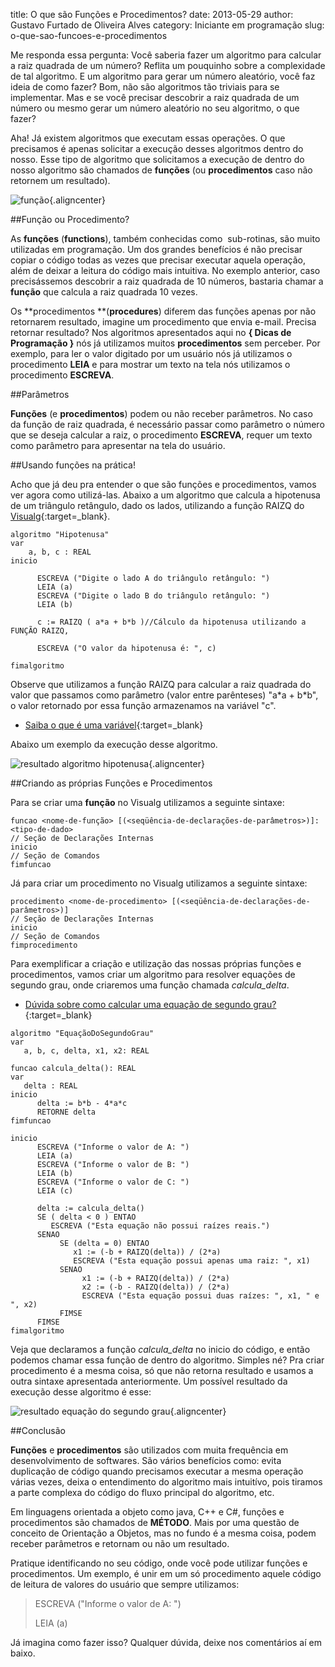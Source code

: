title: O que são Funções e Procedimentos?
date: 2013-05-29
author: Gustavo Furtado de Oliveira Alves
category: Iniciante em programação
slug: o-que-sao-funcoes-e-procedimentos

Me responda essa pergunta: Você saberia fazer um algoritmo para calcular
a raiz quadrada de um número? Reflita um pouquinho sobre a complexidade
de tal algoritmo. E um algoritmo para gerar um número aleatório, você
faz ideia de como fazer? Bom, não são algoritmos tão triviais para se
implementar. Mas e se você precisar descobrir a raiz quadrada de um
número ou mesmo gerar um número aleatório no seu algoritmo, o que fazer?

Aha! Já existem algoritmos que executam essas operações. O que
precisamos é apenas solicitar a execução desses algoritmos dentro do
nosso. Esse tipo de algoritmo que solicitamos a execução de dentro do
nosso algoritmo são chamados de **funções** (ou **procedimentos** caso
não retornem um resultado).

![função](/images/o-que-sao-funcoes-e-procedimentos/função.png){.aligncenter}

##Função ou Procedimento?

As **funções** (**functions**), também conhecidas como  sub-rotinas, são
muito utilizadas em programação. Um dos grandes benefícios é não
precisar copiar o código todas as vezes que precisar executar aquela
operação, além de deixar a leitura do código mais intuitiva. No exemplo
anterior, caso precisássemos descobrir a raiz quadrada de 10 números,
bastaria chamar a **função** que calcula a raiz quadrada 10 vezes.

Os **procedimentos **(**procedures**) diferem das funções apenas por não
retornarem resultado, imagine um procedimento que envia e-mail. Precisa
retornar resultado? Nos algoritmos apresentados aqui no **{ Dicas de
Programação }** nós já utilizamos muitos **procedimentos** sem perceber.
Por exemplo, para ler o valor digitado por um usuário nós já utilizamos
o procedimento **LEIA** e para mostrar um texto na tela nós utilizamos o
procedimento **ESCREVA**.

##Parâmetros

**Funções** (e **procedimentos**) podem ou não receber parâmetros. No
caso da função de raiz quadrada, é necessário passar como parâmetro o
número que se deseja calcular a raiz, o procedimento **ESCREVA**, requer
um texto como parâmetro para apresentar na tela do usuário.

##Usando funções na prática!

Acho que já deu pra entender o que são funções e procedimentos, vamos
ver agora como utilizá-las. Abaixo a um algoritmo que calcula a
hipotenusa de um triângulo retângulo, dado os lados, utilizando a função
RAIZQ do
[Visualg](http://www.dicasdeprogramacao.com.br/linguagem-de-programacao-para-iniciantes/ "Quer aprender programação? Saiba qual a melhor linguagem!"){:target=\_blank}.

```
algoritmo "Hipotenusa"
var
    a, b, c : REAL
inicio

      ESCREVA ("Digite o lado A do triângulo retângulo: ")
      LEIA (a)
      ESCREVA ("Digite o lado B do triângulo retângulo: ")
      LEIA (b)

      c := RAIZQ ( a*a + b*b )//Cálculo da hipotenusa utilizando a FUNÇÃO RAIZQ,

      ESCREVA ("O valor da hipotenusa é: ", c)

fimalgoritmo
```

Observe que utilizamos a função RAIZQ para calcular a raiz quadrada do
valor que passamos como parâmetro (valor entre parênteses) "a\*a +
b\*b", o valor retornado por essa função armazenamos na variável "c".

-   [Saiba o que é uma
    variável](http://www.dicasdeprogramacao.com.br/o-que-e-variavel-e-constante/ "O que é variável e constante?"){:target=\_blank}

Abaixo um exemplo da execução desse algoritmo.

![resultado algoritmo
hipotenusa](/images/o-que-sao-funcoes-e-procedimentos/resultado-algoritmo-hipotenusa.png){.aligncenter}

##Criando as próprias Funções e Procedimentos

Para se criar uma **função** no Visualg utilizamos a seguinte sintaxe:

```
funcao <nome-de-função> [(<seqüência-de-declarações-de-parâmetros>)]: <tipo-de-dado>
// Seção de Declarações Internas
inicio
// Seção de Comandos
fimfuncao
```

Já para criar um procedimento no Visualg utilizamos a seguinte sintaxe:

```
procedimento <nome-de-procedimento> [(<seqüência-de-declarações-de-parâmetros>)]
// Seção de Declarações Internas
inicio
// Seção de Comandos
fimprocedimento
```

Para exemplificar a criação e utilização das nossas próprias funções e
procedimentos, vamos criar um algoritmo para resolver equações de
segundo grau, onde criaremos uma função chamada *calcula\_delta*.

-   [<span style="line-height: 13px;">Dúvida sobre como calcular uma
    equação de segundo
    grau?</span>](http://www.brasilescola.com/matematica/equacao-2-grau.htm "Equação do segundo grau"){:target=\_blank}

```
algoritmo "EquaçãoDoSegundoGrau"
var
   a, b, c, delta, x1, x2: REAL

funcao calcula_delta(): REAL
var
   delta : REAL
inicio
      delta := b*b - 4*a*c
      RETORNE delta
fimfuncao

inicio
      ESCREVA ("Informe o valor de A: ")
      LEIA (a)
      ESCREVA ("Informe o valor de B: ")
      LEIA (b)
      ESCREVA ("Informe o valor de C: ")
      LEIA (c)

      delta := calcula_delta()
      SE ( delta < 0 ) ENTAO
         ESCREVA ("Esta equação não possui raízes reais.")
      SENAO
           SE (delta = 0) ENTAO
              x1 := (-b + RAIZQ(delta)) / (2*a)
              ESCREVA ("Esta equação possui apenas uma raiz: ", x1)
           SENAO
                x1 := (-b + RAIZQ(delta)) / (2*a)
                x2 := (-b - RAIZQ(delta)) / (2*a)
                ESCREVA ("Esta equação possui duas raízes: ", x1, " e ", x2)
           FIMSE
      FIMSE
fimalgoritmo
```

Veja que declaramos a função *calcula\_delta* no inicio do código, e
então podemos chamar essa função de dentro do algoritmo. Simples né? Pra
criar procedimento é a mesma coisa, só que não retorna resultado e
usamos a outra sintaxe apresentada anteriormente. Um possível resultado
da execução desse algoritmo é esse:

![resultado equação do segundo
grau](/images/o-que-sao-funcoes-e-procedimentos/resultado-equação-do-segundo-grau.png){.aligncenter}

##Conclusão

**Funções** e **procedimentos** são utilizados com muita frequência em
desenvolvimento de softwares. São vários benefícios como: evita
duplicação de código quando precisamos executar a mesma operação várias
vezes, deixa o entendimento do algoritmo mais intuitívo, pois tiramos a
parte complexa do código do fluxo principal do algoritmo, etc.

Em linguagens orientada a objeto como java, C++ e C\#, funções e
procedimentos são chamados de **MÉTODO**. Mais por uma questão de
conceito de Orientação a Objetos, mas no fundo é a mesma coisa, podem
receber parâmetros e retornam ou não um resultado.

Pratique identificando no seu código, onde você pode utilizar funções e
procedimentos. Um exemplo, é unir em um só procedimento aquele código de
leitura de valores do usuário que sempre utilizamos:

> ESCREVA ("Informe o valor de A: ")
>
> LEIA (a)

Já imagina como fazer isso? Qualquer dúvida, deixe nos comentários aí em
baixo.

